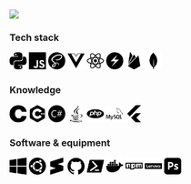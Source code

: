 <img align="center" src="https://github-readme-stats.vercel.app/api/top-langs/?username=VidKreca&layout=compact&theme=dark" />


### Tech stack
<div>
  <img src="https://raw.githubusercontent.com/VidKreca/VidKreca/master/icons/python.svg" height=30 alt="Python" title="Python" />
  <img src="https://raw.githubusercontent.com/VidKreca/VidKreca/master/icons/javascript.svg" height=30 alt="JavaScript" title="JavaScript" />
  <!-- <img src="https://raw.githubusercontent.com/VidKreca/VidKreca/master/icons/html5.svg" height=30 alt="HTML" title="HTML" /> -->
  <!-- <img src="https://raw.githubusercontent.com/VidKreca/VidKreca/master/icons/css3.svg" height=30 alt="CSS" title="CSS" /> -->
  <img src="https://raw.githubusercontent.com/VidKreca/VidKreca/master/icons/sass.svg" height=30 alt="SASS" title="SASS" />
  <img src="https://raw.githubusercontent.com/VidKreca/VidKreca/master/icons/vuedotjs.svg" height=30 alt="Vue" title="Vue" />
  <img src="https://raw.githubusercontent.com/VidKreca/VidKreca/master/icons/react.svg" height=30 alt="React" title="React" />
  <img src="https://raw.githubusercontent.com/VidKreca/VidKreca/master/icons/chakraui.svg" height=30 alt="ChakraUI" title="ChakraUI" />
  <img src="https://raw.githubusercontent.com/VidKreca/VidKreca/master/icons/firebase.svg" height=30 alt="Firebase" title="Firebase" />
  <img src="https://raw.githubusercontent.com/VidKreca/VidKreca/master/icons/mongodb.svg" height=30 alt="MongoDB" title="MongoDB" />
</div>


### Knowledge
<div>
  <img src="https://raw.githubusercontent.com/VidKreca/VidKreca/master/icons/c.svg" height=30 alt="C" title="C" />
  <img src="https://raw.githubusercontent.com/VidKreca/VidKreca/master/icons/cplusplus.svg" height=30 alt="C++" title="C++" />
  <img src="https://raw.githubusercontent.com/VidKreca/VidKreca/master/icons/csharp.svg" height=30 alt="C#" title="C#" />
  <img src="https://raw.githubusercontent.com/VidKreca/VidKreca/master/icons/java.svg" height=30 alt="Java" title="Java" />
  <img src="https://raw.githubusercontent.com/VidKreca/VidKreca/master/icons/php.svg" height=30 alt="PHP" title="PHP" />
  <img src="https://raw.githubusercontent.com/VidKreca/VidKreca/master/icons/mysql.svg" height=30 alt="MySQL" title="MySQL" />
  <img src="https://raw.githubusercontent.com/VidKreca/VidKreca/master/icons/flutter.svg" height=30 alt="Flutter" title="Flutter" />
</div>


### Software & equipment
<div>
  <img src="https://raw.githubusercontent.com/VidKreca/VidKreca/master/icons/windows.svg" height=30 alt="Windows" title="Windows" />
  <img src="https://raw.githubusercontent.com/VidKreca/VidKreca/master/icons/ubuntu.svg" height=30 alt="Ubuntu" title="Ubuntu" />
  <img src="https://raw.githubusercontent.com/VidKreca/VidKreca/master/icons/sublimetext.svg" height=30 alt="Sublime Text" title="Sublime Text" />
  <img src="https://raw.githubusercontent.com/VidKreca/VidKreca/master/icons/github.svg" height=30 alt="GitHub" title="GitHub" />
  <img src="https://raw.githubusercontent.com/VidKreca/VidKreca/master/icons/powershell.svg" height=30 alt="Powershell" title="Powershell" />
  <img src="https://raw.githubusercontent.com/VidKreca/VidKreca/master/icons/docker.svg" height=30 alt="Docker" title="Docker" />
  <img src="https://raw.githubusercontent.com/VidKreca/VidKreca/master/icons/npm.svg" height=30 alt="NPM" title="NPM" />
  <img src="https://raw.githubusercontent.com/VidKreca/VidKreca/master/icons/lenovo.svg" height=30 alt="Lenovo ThinkPad" title="Lenovo ThinkPad" />
  <img src="https://raw.githubusercontent.com/VidKreca/VidKreca/master/icons/adobephotoshop.svg" height=30 alt="Adobe Photoshop" title="Adobe Photoshop" />
</div>

<!-- Icons from:  https://simpleicons.org/ -->

